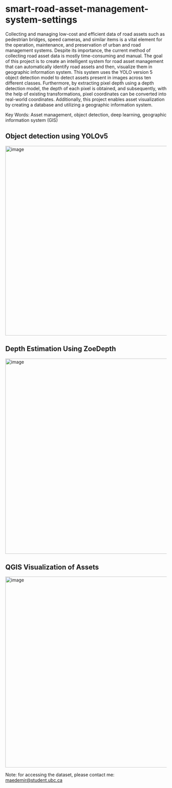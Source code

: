 # smart-road-asset-management-system-settings

Collecting and managing low-cost and efficient data of road assets such as pedestrian bridges, speed cameras, and similar items is a vital element for the operation, maintenance, and preservation of urban and road management systems. Despite its importance, the current method of collecting road asset data is mostly time-consuming and manual.
The goal of this project is to create an intelligent system for road asset management that can automatically identify road assets and then, visualize them in geographic information system. This system uses the YOLO version 5 object detection model to detect assets present in images across ten different classes. Furthermore, by extracting pixel depth using a depth detection model, the depth of each pixel is obtained, and subsequently, with the help of existing transformations, pixel coordinates can be converted into real-world coordinates. Additionally, this project enables asset visualization by creating a database and utilizing a geographic information system.

Key Words: Asset management, object detection, deep learning, geographic information system (GIS)
## Object detection using YOLOv5

<img width="592" alt="image" src="https://github.com/maedemir/smart-road-asset-management-system/assets/72692826/a557429b-3021-4fec-8663-42eb87e7a050">

## Depth Estimation Using ZoeDepth
<img width="610" alt="image" src="https://github.com/maedemir/smart-road-asset-management-system/assets/72692826/951e88f0-2bb8-454a-be11-609918fb515f">

## QGIS Visualization of Assets
<img width="596" alt="image" src="https://github.com/maedemir/smart-road-asset-management-system/assets/72692826/0b46ba0d-6c51-4f30-93b0-e15e322fb5ba">


Note: for accessing the dataset, please contact me: maedemir@student.ubc.ca
